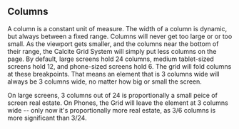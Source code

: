 ## Columns

A column is a constant unit of measure. The width of a column is dynamic, but always between a fixed range. Columns will never get too large or or too small. As the viewport gets smaller, and the columns near the bottom of their range, the Calcite Grid System will simply put less columns on the page. By default, large screens hold 24 columns, medium tablet-sized screens hold 12, and phone-sized screens hold 6. The grid will fold columns at these breakpoints. That means an element that is 3 columns wide will always be 3 columns wide, no matter how big or small the screen.

On large screens, 3 columns out of 24 is proportionally a small peice of screen real estate. On Phones, the Grid will  leave the element at 3 columns wide -- only now it's proportionally more real estate, as 3/6 columns is more significant than 3/24.